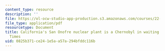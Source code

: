 ```yaml
---
content_type: resource
description: ''
file: https://ol-ocw-studio-app-production.s3.amazonaws.com/courses/22-011-nuclear-engineering-science-systems-and-society-spring-2020/0825b371ce241e5aa57a294bfddc116b_MIT22_011S20_DryCask_Op_Ed.pdf
file_type: application/pdf
resourcetype: Document
title: California's San Onofre nuclear plant is a Chernobyl in waiting - Los Angeles
  Times
uid: 0825b371-ce24-1e5a-a57a-294bfddc116b
---
```

